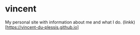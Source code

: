 # vincent
My personal site with information about me and what I do.
(linkk)[https://vincent-du-plessis.github.io]